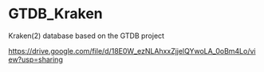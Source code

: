 # GTDB_Kraken
Kraken(2) database based on the GTDB project

https://drive.google.com/file/d/18E0W_ezNLAhxxZjjelQYwoLA_0oBm4Lo/view?usp=sharing
